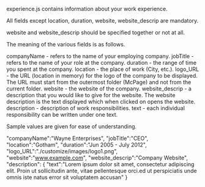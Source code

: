 experience.js contains information about your work experience.

All fields except location, duration, website, website_descrip are mandatory.

website and website_descrip should be specified together or not at all.

The meaning of the various fields is as follows.

companyName - refers to the name of your employing company.
jobTitle - refers to the name of your role at the company.
duration - the range of time you spent at the company.
location - the place of work (City, etc.).
logo_URL - the URL (location in memory) for the logo of the company to be displayed. The URL must start from the outermost folder (McPage) and not from the current folder.
website - the website of the company.
website_descrip - a description that you would like to give for the website. The website description is the text displayed which when clicked on opens the website.
description - description of work responsibilities. 
text - each individual responsibility can be written under one text.

Sample values are given for ease of understanding.

"companyName":"Wayne Enterprises",
"jobTitle":"CEO",
"location":"Gotham",
"duration":"Jun 2005 - July 2012",
"logo_URL":"./customize/images/logo1.png",
"website":"www.example.com",
"website_descrip":"Company Website",
"description":
	{
		"text":"Lorem ipsum dolor sit amet, consectetur adipiscing elit. Proin ut sollicitudin ante, vitae pellentesque orci.ed ut perspiciatis unde omnis iste natus error sit voluptatem accusan"
	}
